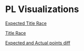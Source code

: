 # PL Visualizations

[Expected Title Race](https://htmlpreview.github.io/?https://github.com/karimothman6/PL/blob/main/Visualization/Expected%20Title%20Race.html)


[Title Race](https://htmlpreview.github.io/?https://github.com/karimothman6/PL/blob/main/Visualization/Title%20Race.html)


[Expected and Actual points diff](https://htmlpreview.github.io/?https://github.com/karimothman6/PL/blob/main/Visualization/Expected%20and%20Actual%20points%20diff.html)
